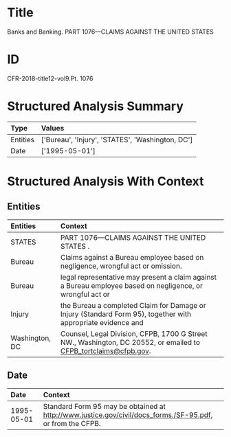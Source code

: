 # Title

 Banks and Banking. PART 1076—CLAIMS AGAINST THE UNITED STATES


# ID

 CFR-2018-title12-vol9.Pt. 1076


# Structured Analysis Summary

| Type     | Values                                           |
|:---------|:-------------------------------------------------|
| Entities | ['Bureau', 'Injury', 'STATES', 'Washington, DC'] |
| Date     | ['1995-05-01']                                   |


# Structured Analysis With Context

 


## Entities

| Entities       | Context                                                                                                          |
|:---------------|:-----------------------------------------------------------------------------------------------------------------|
| STATES         | PART 1076—CLAIMS AGAINST THE UNITED  STATES .                                                                    |
| Bureau         | Claims against a  Bureau  employee based on negligence, wrongful act or omission.                                |
| Bureau         | legal representative may present a claim against a Bureau employee based on negligence, or wrongful act or       |
| Injury         | the Bureau a completed Claim for Damage or Injury (Standard Form 95), together with appropriate evidence and     |
| Washington, DC | Counsel, Legal Division, CFPB, 1700 G Street NW., Washington, DC  20552, or emailed to CFPB_tortclaims@cfpb.gov. |


## Date

| Date       | Context                                                                                                   |
|:-----------|:----------------------------------------------------------------------------------------------------------|
| 1995-05-01 | Standard Form 95 may be obtained at http://www.justice.gov/civil/docs_forms./SF-95.pdf, or from the CFPB. |


